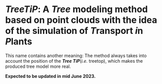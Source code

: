 # *TreeTiP*: A *Tree* modeling method based on point clouds with the idea of the simulation of *T*ransport *i*n *P*lants

This name contains another meaning: The method always takes into account the position of the ***Tree TiP***(*i.e.* treetop), which makes the produced tree model more real.

**Expected to be updated in mid June 2023.**
